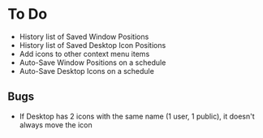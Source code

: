 # To Do

- History list of Saved Window Positions
- History list of Saved Desktop Icon Positions
- Add icons to other context menu items
- Auto-Save Window Positions on a schedule
- Auto-Save Desktop Icons on a schedule

## Bugs

- If Desktop has 2 icons with the same name (1 user, 1 public), it doesn't always move the icon
